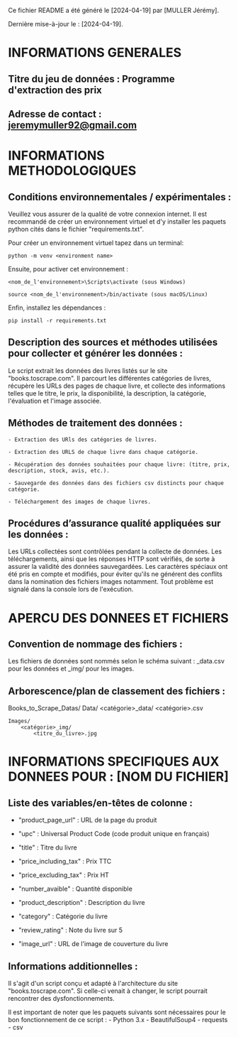 Ce fichier README a été généré le [2024-04-19] par [MULLER Jérémy].

Dernière mise-à-jour le : [2024-04-19].

# INFORMATIONS GENERALES

## Titre du jeu de données : Programme d'extraction des prix
 
## Adresse de contact : jeremymuller92@gmail.com
 
# INFORMATIONS METHODOLOGIQUES

## Conditions environnementales / expérimentales : 
Veuillez vous assurer de la qualité de votre connexion internet. Il est recommandé de créer un environnement virtuel et d'y installer les paquets python cités dans le fichier "requirements.txt".

Pour créer un environnement virtuel tapez dans un terminal:

    python -m venv <environment name>

Ensuite, pour activer cet environnement :

    <nom_de_l'environnement>\Scripts\activate (sous Windows)

    source <nom_de_l'environnement>/bin/activate (sous macOS/Linux)

Enfin, installez les dépendances :

    pip install -r requirements.txt

## Description des sources et méthodes utilisées pour collecter et générer les données :

Le script extrait les données des livres listés sur le site "books.toscrape.com". Il parcourt les différentes catégories de livres, récupère les URLs des pages de chaque livre, et collecte des informations telles que le titre, le prix, la disponibilité, la description, la catégorie, l'évaluation et l'image associée.

## Méthodes de traitement des données :

    - Extraction des URls des catégories de livres.

    - Extraction des URLS de chaque livre dans chaque catégorie.

    - Récupération des données souhaitées pour chaque livre: (titre, prix, description, stock, avis, etc.).

    - Sauvegarde des données dans des fichiers csv distincts pour chaque catégorie.

    - Téléchargement des images de chaque livres. 

## Procédures d’assurance qualité appliquées sur les données :

Les URLs collectées sont contrôlées pendant la collecte de données. Les téléchargements, ainsi que les réponses HTTP sont vérifiés, de sorte à assurer la validité des données sauvegardées. Les caractères spéciaux ont été pris en compte et modifiés, pour éviter qu'ils ne générent des conflits dans la nomination des fichiers images notamment. Tout problème est signalé dans la console lors de l'exécution.


# APERCU DES DONNEES ET FICHIERS


## Convention de nommage des fichiers :

Les fichiers de données sont nommés selon le schéma suivant : <categorie>_data.csv pour les données et <categorie>_img/ pour les images.

## Arborescence/plan de classement des fichiers :

Books_to_Scrape_Datas/
    Data/
        <catégorie>_data/
            <catégorie>.csv

    Images/
        <catégorie>_img/
            <titre_du_livre>.jpg

# INFORMATIONS SPECIFIQUES AUX DONNEES POUR : [NOM DU FICHIER]


## Liste des variables/en-têtes de colonne :

- "product_page_url" : URL de la page du produit

- "upc" : Universal Product Code (code produit unique en français)

- "title" : Titre du livre

- "price_including_tax" : Prix TTC

- "price_excluding_tax" : Prix HT

- "number_avaible" : Quantité disponible

- "product_description" : Description du livre

- "category" : Catégorie du livre

- "review_rating" : Note du livre sur 5

- "image_url" : URL de l'image de couverture du livre



## Informations additionnelles : 

Il s'agit d'un script conçu et adapté à l'architecture du site "books.toscrape.com". Si celle-ci venait à changer, le script pourrait rencontrer des dysfonctionnements. 

Il est important de noter que les paquets suivants sont nécessaires pour le bon fonctionnement de ce script : 
    - Python 3.x
    - BeautifulSoup4
    - requests
    - csv

